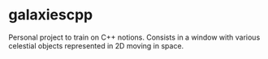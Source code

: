 # galaxiescpp
Personal project to train on C++ notions. Consists in a window with various celestial objects represented in 2D moving in space.
